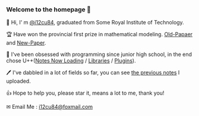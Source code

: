 ### Welcome to the homepage 👋

👋 Hi, I' m [@i12cu84](https://github.com/i12cu84), graduated from Some Royal Institute of Technology.

🏆 Have won the provincial first prize in mathematical modeling. [Old-Papaer](https://github.com/i12cu84/Mathematical-Modeling-Python) and [New-Paper](https://github.com/i12cu84/Financial-Credit-Analysis-Graduation-Project-Python).

🎯 I've been obsessed with programming since junior high school, in the end chose U++([Notes Now Loading](https://github.com/i12cu84/Unreal_Engine_Develop_Notes) / [Libraries](https://github.com/i12cu84/Blueprint-Function-Libraries-from-mine) / [Plugins](https://github.com/i12cu84/Add-Tag-plugins-for-Unreal-Engine-Cpp)).

🖊️ I've dabbled in a lot of fields so far, you can see [the previous notes](https://github.com/i12cu84/I12cu84-Learn-Notes) I uploaded.

👍 Hope to help you, please star it, means a lot to me, thank you!

✉ Email Me : i12cu84@foxmail.com
